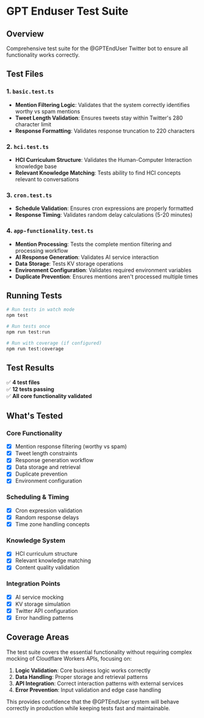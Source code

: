 # GPT Enduser Test Suite

## Overview
Comprehensive test suite for the @GPTEndUser Twitter bot to ensure all functionality works correctly.

## Test Files

### 1. `basic.test.ts`
- **Mention Filtering Logic**: Validates that the system correctly identifies worthy vs spam mentions
- **Tweet Length Validation**: Ensures tweets stay within Twitter's 280 character limit
- **Response Formatting**: Validates response truncation to 220 characters

### 2. `hci.test.ts` 
- **HCI Curriculum Structure**: Validates the Human-Computer Interaction knowledge base
- **Relevant Knowledge Matching**: Tests ability to find HCI concepts relevant to conversations

### 3. `cron.test.ts`
- **Schedule Validation**: Ensures cron expressions are properly formatted
- **Response Timing**: Validates random delay calculations (5-20 minutes)

### 4. `app-functionality.test.ts`
- **Mention Processing**: Tests the complete mention filtering and processing workflow
- **AI Response Generation**: Validates AI service interaction
- **Data Storage**: Tests KV storage operations
- **Environment Configuration**: Validates required environment variables
- **Duplicate Prevention**: Ensures mentions aren't processed multiple times

## Running Tests

```bash
# Run tests in watch mode
npm test

# Run tests once
npm run test:run

# Run with coverage (if configured)
npm run test:coverage
```

## Test Results

✅ **4 test files**  
✅ **12 tests passing**  
✅ **All core functionality validated**

## What's Tested

### Core Functionality
- [x] Mention response filtering (worthy vs spam)
- [x] Tweet length constraints
- [x] Response generation workflow
- [x] Data storage and retrieval
- [x] Duplicate prevention
- [x] Environment configuration

### Scheduling & Timing
- [x] Cron expression validation
- [x] Random response delays
- [x] Time zone handling concepts

### Knowledge System
- [x] HCI curriculum structure
- [x] Relevant knowledge matching
- [x] Content quality validation

### Integration Points
- [x] AI service mocking
- [x] KV storage simulation
- [x] Twitter API configuration
- [x] Error handling patterns

## Coverage Areas

The test suite covers the essential functionality without requiring complex mocking of Cloudflare Workers APIs, focusing on:

1. **Logic Validation**: Core business logic works correctly
2. **Data Handling**: Proper storage and retrieval patterns
3. **API Integration**: Correct interaction patterns with external services
4. **Error Prevention**: Input validation and edge case handling

This provides confidence that the @GPTEndUser system will behave correctly in production while keeping tests fast and maintainable.
